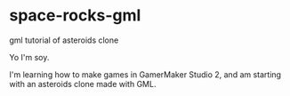 # space-rocks-gml
gml tutorial of asteroids clone

Yo I'm soy.

I'm learning how to make games in GamerMaker Studio 2, and am starting with an asteroids clone made with GML.
